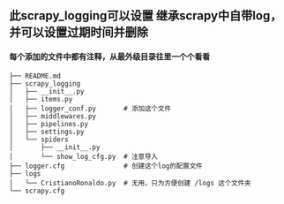 ## 此scrapy_logging可以设置 继承scrapy中自带log，并可以设置过期时间并删除

#### 每个添加的文件中都有注释，从最外级目录往里一个个看看
```
├── README.md
├── scrapy_logging
│   ├── __init__.py
│   ├── items.py
│   ├── logger_conf.py       # 添加这个文件
│   ├── middlewares.py
│   ├── pipelines.py
│   ├── settings.py
│   └── spiders
│       ├── __init__.py
│       └── show_log_cfg.py  # 注意导入
├── logger.cfg               # 创建这个log的配置文件
├── logs
│   └── CristianoRonaldo.py  # 无用，只为方便创建 /logs 这个文件夹
└── scrapy.cfg
```